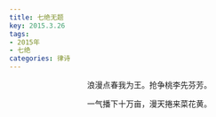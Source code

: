 ```yaml
---
title: 七绝无题
key: 2015.3.26
tags: 
- 2015年 
- 七绝
categories: 律诗
---
```


<p align="center">浪漫点春我为王。抢争桃李先芬芳。
</p>
<p align="center">一气播下十万亩，漫天捲来菜花黄。
</p>
